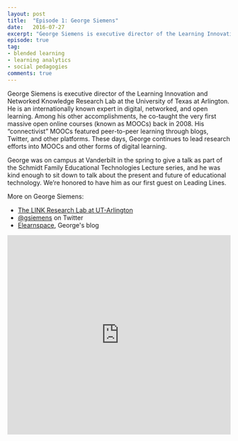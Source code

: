 ```yaml
---
layout: post
title:  "Episode 1: George Siemens"
date:   2016-07-27
excerpt: "George Siemens is executive director of the Learning Innovation and Networked Knowledge Research Lab at the University of Texas at Arlington."
episode: true
tag:
- blended learning
- learning analytics
- social pedagogies
comments: true
---
```


George Siemens is executive director of the Learning Innovation and Networked Knowledge Research Lab at the University of Texas at Arlington. He is an internationally known expert in digital, networked, and open learning. Among his other accomplishments, he co-taught the very first massive open online courses (known as MOOCs) back in 2008. His “connectivist” MOOCs featured peer-to-peer learning through blogs, Twitter, and other platforms. These days, George continues to lead research efforts into MOOCs and other forms of digital learning.

George was on campus at Vanderbilt in the spring to give a talk as part of the Schmidt Family Educational Technologies Lecture series, and he was kind enough to sit down to talk about the present and future of educational technology. We’re honored to have him as our first guest on Leading Lines.

More on George Siemens:

* [The LINK Research Lab at UT-Arlington](http://linkresearchlab.org/)
* [@gsiemens](http://twitter.com/gsiemens) on Twitter
* [Elearnspace](http://www.elearnspace.org/blog/), George's blog

<iframe width="100%" height="450" scrolling="no" frameborder="no" src="https://w.soundcloud.com/player/?url=https%3A//api.soundcloud.com/tracks/275488623&amp;auto_play=false&amp;hide_related=false&amp;show_comments=true&amp;show_user=true&amp;show_reposts=false&amp;visual=true"></iframe>

